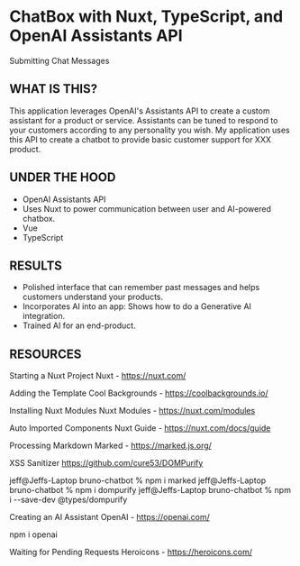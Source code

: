 # ChatBox with Nuxt, TypeScript, and OpenAI Assistants API

Submitting Chat Messages

## WHAT IS THIS?

This application leverages OpenAI's Assistants API to create a custom assistant for a product or service. Assistants can be tuned to respond to your customers according to any personality you wish. My application uses this API to create a chatbot to provide basic customer support for XXX product.

## UNDER THE HOOD

- OpenAI Assistants API
- Uses Nuxt to power communication between user and AI-powered chatbox.
- Vue
- TypeScript

## RESULTS

- Polished interface that can remember past messages and helps customers understand your products.
- Incorporates AI into an app: Shows how to do a Generative AI integration.
- Trained AI for an end-product.

## RESOURCES

Starting a Nuxt Project
Nuxt - https://nuxt.com/ 

Adding the Template
Cool Backgrounds - https://coolbackgrounds.io/ 

Installing Nuxt Modules
Nuxt Modules - https://nuxt.com/modules

Auto Imported Components
Nuxt Guide - https://nuxt.com/docs/guide 

Processing Markdown
Marked - https://marked.js.org/ 

XSS Sanitizer
https://github.com/cure53/DOMPurify

jeff@Jeffs-Laptop bruno-chatbot % npm i marked
jeff@Jeffs-Laptop bruno-chatbot % npm i dompurify
jeff@Jeffs-Laptop bruno-chatbot % npm i --save-dev @types/dompurify

Creating an AI Assistant
OpenAI - https://openai.com/ 

npm i openai

Waiting for Pending Requests
Heroicons - https://heroicons.com/



